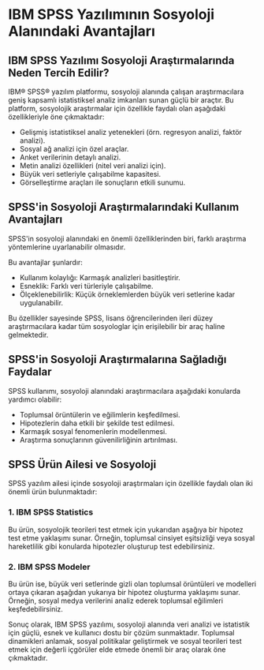 # IBM SPSS Yazılımının Sosyoloji Alanındaki Avantajları

## IBM SPSS Yazılımı Sosyoloji Araştırmalarında Neden Tercih Edilir?

IBM® SPSS® yazılım platformu, sosyoloji alanında çalışan araştırmacılara geniş kapsamlı istatistiksel analiz imkanları sunan güçlü bir araçtır. 
Bu platform, sosyolojik araştırmalar için özellikle faydalı olan aşağıdaki özellikleriyle öne çıkmaktadır:

- Gelişmiş istatistiksel analiz yetenekleri (örn. regresyon analizi, faktör analizi).
- Sosyal ağ analizi için özel araçlar.
- Anket verilerinin detaylı analizi.
- Metin analizi özellikleri (nitel veri analizi için).
- Büyük veri setleriyle çalışabilme kapasitesi.
- Görselleştirme araçları ile sonuçların etkili sunumu.

## SPSS'in Sosyoloji Araştırmalarındaki Kullanım Avantajları

SPSS'in sosyoloji alanındaki en önemli özelliklerinden biri, farklı araştırma yöntemlerine uyarlanabilir olmasıdır. 

Bu avantajlar şunlardır:

- Kullanım kolaylığı: Karmaşık analizleri basitleştirir.
- Esneklik: Farklı veri türleriyle çalışabilme.
- Ölçeklenebilirlik: Küçük örneklemlerden büyük veri setlerine kadar uygulanabilir.

Bu özellikler sayesinde SPSS, lisans öğrencilerinden ileri düzey araştırmacılara kadar tüm sosyologlar için erişilebilir bir araç haline gelmektedir.

## SPSS'in Sosyoloji Araştırmalarına Sağladığı Faydalar

SPSS kullanımı, sosyoloji alanındaki araştırmacılara aşağıdaki konularda yardımcı olabilir:

- Toplumsal örüntülerin ve eğilimlerin keşfedilmesi.
- Hipotezlerin daha etkili bir şekilde test edilmesi.
- Karmaşık sosyal fenomenlerin modellenmesi.
- Araştırma sonuçlarının güvenilirliğinin artırılması.

## SPSS Ürün Ailesi ve Sosyoloji

SPSS yazılım ailesi içinde sosyoloji araştırmaları için özellikle faydalı olan iki önemli ürün bulunmaktadır:

### 1. IBM SPSS Statistics

Bu ürün, sosyolojik teorileri test etmek için yukarıdan aşağıya bir hipotez test etme yaklaşımı sunar. 
Örneğin, toplumsal cinsiyet eşitsizliği veya sosyal hareketlilik gibi konularda hipotezler oluşturup test edebilirsiniz.

### 2. IBM SPSS Modeler

Bu ürün ise, büyük veri setlerinde gizli olan toplumsal örüntüleri ve modelleri ortaya çıkaran aşağıdan yukarıya bir hipotez oluşturma yaklaşımı sunar. 
Örneğin, sosyal medya verilerini analiz ederek toplumsal eğilimleri keşfedebilirsiniz.

Sonuç olarak, IBM SPSS yazılımı, sosyoloji alanında veri analizi ve istatistik için güçlü, esnek ve kullanıcı dostu bir çözüm sunmaktadır. 
Toplumsal dinamikleri anlamak, sosyal politikalar geliştirmek ve sosyal teorileri test etmek için değerli içgörüler elde etmede önemli bir araç olarak öne çıkmaktadır. 

